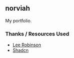 ## norviah

My portfolio.

### Thanks / Resources Used

- [Lee Robinson](https://github.com/leerob/leerob.io)
- [Shadcn](https://tx.shadcn.com/guides)
